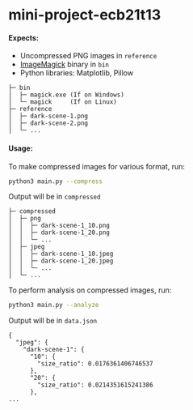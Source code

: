 # mini-project-ecb21t13

#### Expects:

- Uncompressed PNG images in `reference`
- [ImageMagick](https://imagemagick.org/script/download.php) binary in `bin`
- Python libraries: Matplotlib, Pillow

```
├─ bin
│  ├─ magick.exe (If on Windows) 
│  └─ magick     (If on Linux)
├─ reference
│  ├─ dark-scene-1.png
│  ├─ dark-scene-2.png
│  └─ ...
```

#### Usage:

To make compressed images for various format, run:
```bash
python3 main.py --compress
```

Output will be in `compressed`
```
├─ compressed
│  ├─ png
│  │  ├─ dark-scene-1_10.png
│  │  ├─ dark-scene-1_20.png
│  │  └─ ...
│  ├─ jpeg
│  │  ├─ dark-scene-1_10.jpeg
│  │  ├─ dark-scene-1_20.jpeg
│  │  └─ ...
│  └─ ...
```

To perform analysis on compressed images, run:
```bash
python3 main.py --analyze
```

Output will be in `data.json`
```
{
  "jpeg": {
    "dark-scene-1": {
      "10": {
        "size_ratio": 0.0176361406746537
      },
      "20": {
        "size_ratio": 0.0214351615241386
      },
...
```
